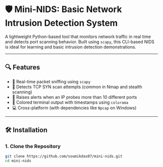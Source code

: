 # 🛡️ Mini-NIDS: Basic Network Intrusion Detection System

A lightweight Python-based tool that monitors network traffic in real time and detects port scanning behavior. Built using `scapy`, this CLI-based NIDS is ideal for learning and basic intrusion detection demonstrations.

---

## 🔍 Features

- 📡 Real-time packet sniffing using `scapy`
- 🧠 Detects TCP SYN scan attempts (common in Nmap and stealth scanning)
- 🚨 Raises alerts when an IP probes more than 10 different ports
- 🎨 Colored terminal output with timestamps using `colorama`
- 💻 Cross-platform (with dependencies like `Npcap` on Windows)

---

## 🛠️ Installation

### 1. Clone the Repository

```bash
git clone https://github.com/soumikdas07/mini-nids.git
cd mini-nids
